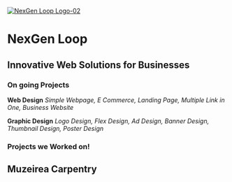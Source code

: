 [![NexGen Loop Logo-02](https://github.com/NexGenLoop/NexGenLoop/assets/167745884/0b5419bd-568a-44ef-a92d-ae593cd5d598)]([url](https://nexgenloop.site/))

# NexGen Loop
## Innovative Web Solutions for Businesses

### On going Projects

**Web Design**
*Simple Webpage, E Commerce, Landing Page, Multiple Link in One, Business Website*

**Graphic Design**
*Logo Design, Flex Design, Ad Design, Banner Design, Thumbnail Design, Poster Design*

### Projects we Worked on!

## Muzeirea Carpentry
